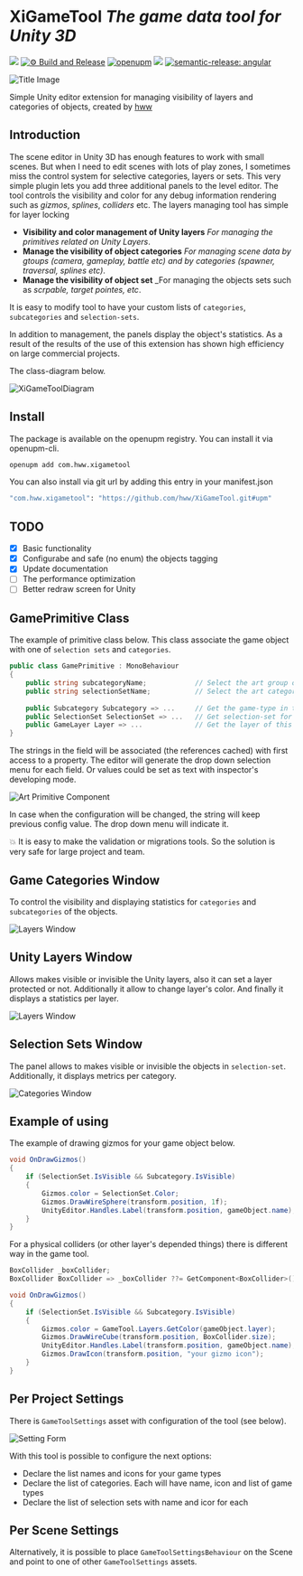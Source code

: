 # XiGameTool _The game data tool for Unity 3D_

![](https://img.shields.io/badge/unity-2018.3%20or%20later-green.svg)
[![⚙ Build and Release](https://github.com/hww/XiGameTool/actions/workflows/ci.yml/badge.svg)](https://github.com/hww/XiGameTool/actions/workflows/ci.yml)
[![openupm](https://img.shields.io/npm/v/com.hww.xigametool?label=openupm&registry_uri=https://package.openupm.com)](https://openupm.com/packages/com.hww.xigametool/)
[![](https://img.shields.io/github/license/hww/XiGameTool.svg)](https://github.com/hww/XiGameTool/blob/master/LICENSE)
[![semantic-release: angular](https://img.shields.io/badge/semantic--release-angular-e10079?logo=semantic-release)](https://github.com/semantic-release/semantic-release)

![Title Image](Documentation/title_image.png)

Simple Unity editor extension for managing visibility of layers and categories of objects, created by [hww](https://github.com/hww)

## Introduction

The scene editor in Unity 3D has enough features to work with small scenes. But when I need to edit scenes with lots of play zones, I sometimes miss the control system for selective categories, layers or sets. This very simple plugin lets you add three additional panels to the level editor. The tool controls the visibility and color for any debug information rendering such as _gizmos_, _splines_, _colliders_ etc.  The layers managing tool has simple for layer locking

- **Visibility and color management of Unity layers** _For managing the primitives related on Unity Layers_.
- **Manage the visibility of object categories** _For managing scene data by gtoups (_camera_, _gameplay_, _battle_ etc) and by categories (_spawner_, _traversal_, _splines_ etc)_.
- **Manage the visibility of object set** _For managing the objects sets such as _scrpable, _target pointes_, etc_.

It is easy to modify tool to have your custom lists of `categories`, `subcategories` and `selection-sets`.

In addition to management, the panels display the object's statistics. As a result of the results of the use of this extension has shown high efficiency on large commercial projects.

The class-diagram below.

![XiGameToolDiagram](/Documentation/XiGameToolDiagram.drawio.png)

## Install

The package is available on the openupm registry. You can install it via openupm-cli.

```bash
openupm add com.hww.xigametool
```
You can also install via git url by adding this entry in your manifest.json

```bash
"com.hww.xigametool": "https://github.com/hww/XiGameTool.git#upm"
```
## TODO

- [x] Basic functionality
- [x] Configurabe and safe (no enum) the objects tagging
- [x] Update documentation
- [ ] The performance optimization
- [ ] Better redraw screen for Unity

## GamePrimitive Class

The example of primitive class below. This class associate the game object with one of `selection sets` and `categories`.

```C#
public class GamePrimitive : MonoBehaviour
{
    public string subcategoryName;            // Select the art group of this object
    public string selectionSetName;           // Select the art category of this object
    
    public Subcategory Subcategory => ...     // Get the game-type in this category
    public SelectionSet SelectionSet => ...   // Get selection-set for this primitive
    public GameLayer Layer => ...             // Get the layer of this primitive
}
``` 

The strings in the field will be associated (the references cached) with first access to a property. The editor will generate the drop down selection menu for each field. Or values could be set as text with inspector's developing mode.  
  
![Art Primitive Component](/Documentation/art-primitive.png)

In case when the configuration will be changed, the string will keep previous config value. The drop down menu will indicate it. 

:boom: It is easy to make the validation or migrations tools. So the solution is very safe for large project and team.

## Game Categories Window

To control the visibility and displaying statistics for `categories` and `subcategories` of the objects.

![Layers Window](/Documentation/categories_window.png)

## Unity Layers Window

Allows makes visible or invisible the Unity layers, also it can set a layer protected or not. Additionally it allow to change layer's color. And finally it displays a statistics per layer.

![Layers Window](/Documentation/layers_window_colors.png)

## Selection Sets Window

The panel allows to makes visible or invisible the objects in `selection-set`. Additionally, it displays metrics per category.

![Categories Window](/Documentation/object_sets.png)

## Example of using

The example of drawing gizmos for your game object below.

```C#
void OnDrawGizmos()
{
    if (SelectionSet.IsVisible && Subcategory.IsVisible)
    {
        Gizmos.color = SelectionSet.Color;
        Gizmos.DrawWireSphere(transform.position, 1f);
        UnityEditor.Handles.Label(transform.position, gameObject.name);
    }
}
```

For a physical colliders (or other layer's depended things) there is different way in the game tool.

```C#
BoxCollider _boxCollider;
BoxCollider BoxCollider => _boxCollider ??= GetComponent<BoxCollider>();

void OnDrawGizmos()
{
    if (SelectionSet.IsVisible && Subcategory.IsVisible)
    {
        Gizmos.color = GameTool.Layers.GetColor(gameObject.layer);
        Gizmos.DrawWireCube(transform.position, BoxCollider.size);
        UnityEditor.Handles.Label(transform.position, gameObject.name);
        Gizmos.DrawIcon(transform.position, "your gizmo icon");
    }
}
```

## Per Project Settings

There is `GameToolSettings` asset with configuration of the tool (see below).

![Setting Form](/Documentation/tool_settings.png)

With this tool is possible to configure the next options:

- Declare the list names and icons for your game types 
- Declare the list of categories. Each will have name, icon and list of game types
- Declare the list of selection sets with name and icor for each

## Per Scene Settings

Alternatively, it is possible to place `GameToolSettingsBehaviour` on the Scene and point to one of other `GameToolSettings` assets. 

